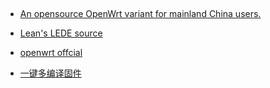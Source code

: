 ##
- [An opensource OpenWrt variant for mainland China users. ](https://github.com/immortalwrt)
- [Lean's LEDE source ](https://github.com/coolsnowwolf/lede)
- [openwrt offcial](https://github.com/openwrt)

- [一键多编译固件 ](https://github.com/kenzok8/openwrt_Build)
